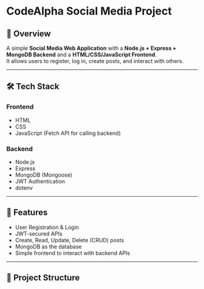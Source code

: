 # CodeAlpha Social Media Project

## 📌 Overview
A simple **Social Media Web Application** with a **Node.js + Express + MongoDB Backend** and a **HTML/CSS/JavaScript Frontend**.  
It allows users to register, log in, create posts, and interact with others.

---

## 🛠️ Tech Stack
### **Frontend**
- HTML
- CSS
- JavaScript (Fetch API for calling backend)

### **Backend**
- Node.js
- Express
- MongoDB (Mongoose)
- JWT Authentication
- dotenv

---

## 🚀 Features
- User Registration & Login
- JWT-secured APIs
- Create, Read, Update, Delete (CRUD) posts
- MongoDB as the database
- Simple frontend to interact with backend APIs

---

## 📂 Project Structure

